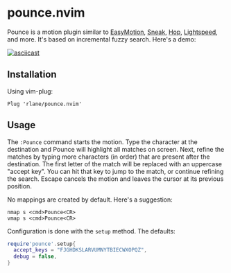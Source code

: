 # pounce.nvim

Pounce is a motion plugin similar to [EasyMotion][1], [Sneak][2], [Hop][3],
[Lightspeed][4], and more. It's based on incremental fuzzy search. Here's a
demo:

[![asciicast](https://asciinema.org/a/Mu6MA8FGD9V86OheA50gG2cmL.svg)](https://asciinema.org/a/Mu6MA8FGD9V86OheA50gG2cmL)

[1]: https://github.com/easymotion/vim-easymotion
[2]: https://github.com/justinmk/vim-sneak
[3]: https://github.com/phaazon/hop.nvim
[4]: https://github.com/ggandor/lightspeed.nvim

## Installation

Using vim-plug:

```
Plug 'rlane/pounce.nvim'
```

## Usage

The `:Pounce` command starts the motion. Type the character at the destination
and Pounce will highlight all matches on screen. Next, refine the matches by
typing more characters (in order) that are present after the destination. The
first letter of the match will be replaced with an uppercase "accept key". You
can hit that key to jump to the match, or continue refining the search. Escape
cancels the motion and leaves the cursor at its previous position.

No mappings are created by default. Here's a suggestion:

```
nmap s <cmd>Pounce<CR>
vmap s <cmd>Pounce<CR>
```

Configuration is done with the `setup` method. The defaults:

```lua
require'pounce'.setup{
  accept_keys = "FJGHDKSLARVUMNYTBIECWXOPQZ",
  debug = false,
}
```
